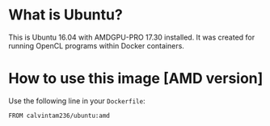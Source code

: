 # What is Ubuntu?

This is Ubuntu 16.04 with AMDGPU-PRO 17.30 installed. It was created for running OpenCL programs within Docker containers.

# How to use this image [AMD version]

Use the following line in your `Dockerfile`:
```
FROM calvintam236/ubuntu:amd
```

